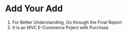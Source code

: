 # Add Your Add

1. For Better Understanding, Go through the Final Report
2. It is an MVC E-Commerce Poject with Purchase
